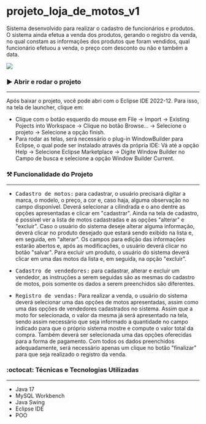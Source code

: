 # projeto_loja_de_motos_v1
Sistema desenvolvido para realizar o cadastro de funcionários e produtos. 
O sistema ainda efetua a venda dos produtos, gerando o registro da venda, no qual constam as informações dos produtos que foram vendidos, qual funcionário efetuou a venda, o preço com desconto ou não e também a data.

<p>
<img src="https://img.shields.io/badge/STATUS-COMPLETO-green"/>
</p>

### :arrow_forward: Abrir e rodar o projeto
---
Após baixar o projeto, você pode abri com o Eclipse IDE 2022-12. Para isso, na tela de launcher, clique em:
- Clique com o botão esquerdo do mouse em File -> Import -> Existing Pojects into Workspace -> Clique no botão Browse... 
-> Selecione o projeto -> Selecione a opção finish.
- Para rodar as telas, será necessário o plug-in WindowBuilder para Eclipse, o qual pode ser instalado através da própria IDE: 
Vá até a opção Help -> Selecione Eclipse Marketplace -> Digite Window Builder no Campo de busca e selecione a opção Window Builder Current.

### :hammer_and_pick: Funcionalidade do Projeto 
---
- <kbd>Cadastro de motos:</kbd> para cadastrar, o usuário precisará digitar a marca, o modelo, o preço, a cor e, caso haja, alguma observação no campo disponível. 
Deverá selecionar a cilindrada e o ano dentre as opções apresentadas e clicar em "cadastrar". 
Ainda na tela de cadastro, é possivel ver a lista de motos cadastradas e as opções "alterar" e "excluir".
Caso o usuário do sistema deseje alterar alguma informação, deverá clicar no produto desejado que estará sendo exibido na lista e, em seguida, em "alterar". Os campos para edição das informações
estarão abertos e, após as modificações, o usuário deverá clicar no botão "salvar".
Para excluir um produto, o usuário do sistema deverá clicar em uma das motos da lista e, em seguida, na opção "excluir".

- <kbd>Cadastro de vendedores:</kbd> para cadastrar, alterar e excluir um vendedor, as instruções a serem seguidas são as mesmas do cadastro de motos, pois somente os dados a serem preenchidos são diferentes.

- <kbd>Registro de vendas:</kbd> Para realizar a venda, o usuário do sistema deverá selecionar uma das opções de motos apresentadas, assim como uma das opções de vendedores cadastrados no sistema. Assim que a moto for selecionada, o valor da mesma
já será apresentado na tela, sendo assim necessário que seja informado a quantidade no campo indicado para que o próprio sistema mostre e compute o valor total da compra. Também deverá ser selecionada uma das opções oferecidas para a forma
de pagamento. Com todos os dados preenchidos adequadamente, será necessário apenas um clique no botão "finalizar" para que seja realizado o registro da venda.

###  :octocat: Técnicas e Tecnologias Utilizadas
---
- Java 17
- MySQL Workbench
- Java Swing
- Eclipse IDE
- POO
